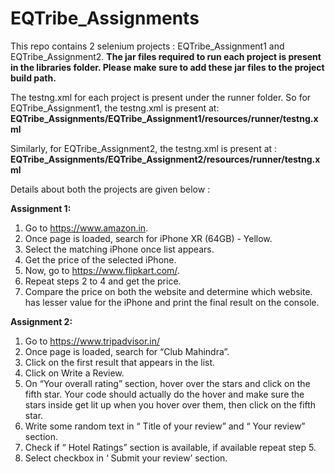 # EQTribe_Assignments

This repo contains 2 selenium projects : EQTribe_Assignment1 and EQTribe_Assignment2.
**The jar files required to run each project is present in the libraries folder. Please make sure to add these jar files to the project build path.**

The testng.xml for each project is present under the runner folder.
So for EQTribe_Assignment1, the testng.xml is present at:
**EQTribe_Assignments/EQTribe_Assignment1/resources/runner/testng.xml**

Similarly, for EQTribe_Assignment2, the testng.xml is present at :
**EQTribe_Assignments/EQTribe_Assignment2/resources/runner/testng.xml**

Details about both the projects are given below :

**Assignment 1:**
1. Go to https://www.amazon.in.
2. Once page is loaded, search for iPhone XR (64GB) - Yellow.
3. Select the matching iPhone once list appears.
4. Get the price of the selected iPhone.
5. Now, go to https://www.flipkart.com/.
6. Repeat steps 2 to 4 and get the price.
7. Compare the price on both the website and determine which website.
has lesser value for the iPhone and print the final result on the console.

**Assignment 2:**

1. Go to https://www.tripadvisor.in/
2. Once page is loaded, search for “Club Mahindra”.
3. Click on the first result that appears in the list.
4. Click on Write a Review.
5. On “Your overall rating” section, hover over the stars and click on the fifth star. Your
code should actually do the hover and make sure the stars inside get lit up when you
hover over them, then click on the fifth star.
6. Write some random text in “ Title of your review” and “ Your review” section.
7. Check if “ Hotel Ratings” section is available, if available repeat step 5.
8. Select checkbox in ‘ Submit your review’ section.
